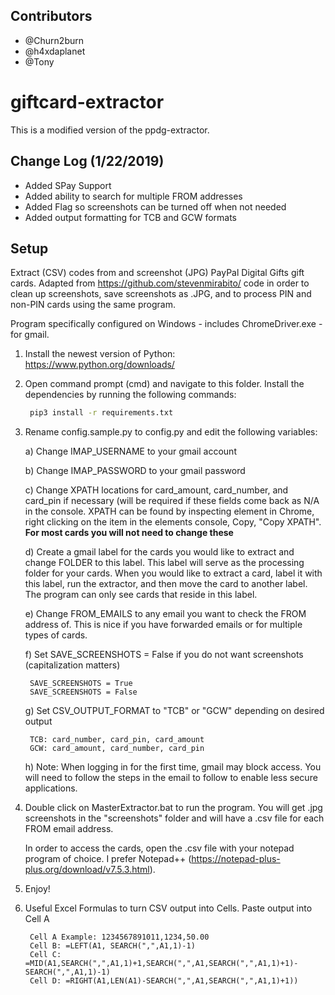 ## Contributors
- @Churn2burn 
- @h4xdaplanet 
- @Tony 

# giftcard-extractor
This is a modified version of the ppdg-extractor.  

## Change Log (1/22/2019)
 - Added SPay Support
 - Added ability to search for multiple FROM addresses 
 - Added Flag so screenshots can be turned off when not needed
 - Added output formatting for TCB and GCW formats

## Setup ##
Extract (CSV) codes from and screenshot (JPG) PayPal Digital Gifts gift cards. Adapted from https://github.com/stevenmirabito/ code in order to clean up screenshots, save screenshots as .JPG, and to process PIN and non-PIN cards using the same program.

Program specifically configured on Windows - includes ChromeDriver.exe - for gmail.

1) Install the newest version of Python: https://www.python.org/downloads/

2) Open command prompt (cmd) and navigate to this folder. Install the dependencies by running the following commands:
	
	```bash
	 pip3 install -r requirements.txt
    ```
    
3) Rename config.sample.py to config.py and edit the following variables:
	
	a) Change IMAP_USERNAME to your gmail account
	
	b) Change IMAP_PASSWORD to your gmail password
	
	c) Change XPATH locations for card_amount, card_number, and card_pin if necessary (will be required if these fields come back as N/A in the console. XPATH can be found by inspecting element in Chrome, right clicking on the item in the elements console, Copy, "Copy XPATH".  **For most cards you will not need to change these**
	
	d) Create a gmail label for the cards you would like to extract and change FOLDER to this label. This label will serve as the processing folder for your cards. When you would like to extract a card, label it with this label, run the extractor, and then move the card to another label. The program can only see cards that reside in this label.
	
	e) Change FROM_EMAILS to any email you want to check the FROM address of.  This is nice if you have forwarded emails or for multiple types of cards.
	
	f) Set SAVE_SCREENSHOTS = False if you do not want screenshots (capitalization matters)
	
	    SAVE_SCREENSHOTS = True
	    SAVE_SCREENSHOTS = False
	
	g) Set CSV_OUTPUT_FORMAT to "TCB" or "GCW" depending on desired output
	
	    TCB: card_number, card_pin, card_amount
	    GCW: card_amount, card_number, card_pin
	
	h) Note: When logging in for the first time, gmail may block access. You will need to follow the steps in the email to follow to enable less secure applications.
	
4) Double click on MasterExtractor.bat to run the program. You will get .jpg screenshots in the "screenshots" folder and will have a .csv file for each FROM email address.
 
    In order to access the cards, open the .csv file with your notepad program of choice. I prefer Notepad++ (https://notepad-plus-plus.org/download/v7.5.3.html).

5) Enjoy!

6) Useful Excel Formulas to turn CSV output into Cells.  Paste output into Cell A

        Cell A Example: 1234567891011,1234,50.00 
        Cell B: =LEFT(A1, SEARCH(",",A1,1)-1)        
        Cell C: =MID(A1,SEARCH(",",A1,1)+1,SEARCH(",",A1,SEARCH(",",A1,1)+1)-SEARCH(",",A1,1)-1)        
        Cell D: =RIGHT(A1,LEN(A1)-SEARCH(",",A1,SEARCH(",",A1,1)+1))
